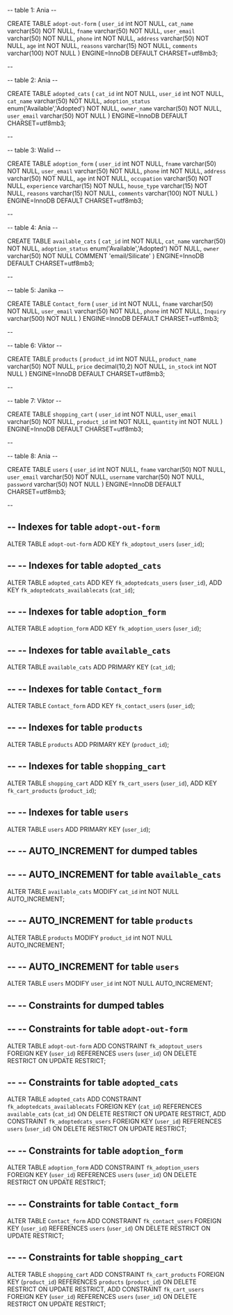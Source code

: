 -- table 1: Ania --


CREATE TABLE `adopt-out-form` (
  `user_id` int NOT NULL,
  `cat_name` varchar(50) NOT NULL,
  `fname` varchar(50) NOT NULL,
  `user_email` varchar(50) NOT NULL,
  `phone` int NOT NULL,
  `address` varchar(50) NOT NULL,
  `age` int NOT NULL,
  `reasons` varchar(15) NOT NULL,
  `comments` varchar(100) NOT NULL
) ENGINE=InnoDB DEFAULT CHARSET=utf8mb3;


--

-- table 2: Ania --

CREATE TABLE `adopted_cats` (
  `cat_id` int NOT NULL,
  `user_id` int NOT NULL,
  `cat_name` varchar(50) NOT NULL,
  `adoption_status` enum('Available','Adopted') NOT NULL,
  `owner_name` varchar(50) NOT NULL,
  `user_email` varchar(50) NOT NULL
) ENGINE=InnoDB DEFAULT CHARSET=utf8mb3;

--

-- table 3: Walid --

CREATE TABLE `adoption_form` (
  `user_id` int NOT NULL,
  `fname` varchar(50) NOT NULL,
  `user_email` varchar(50) NOT NULL,
  `phone` int NOT NULL,
  `address` varchar(50) NOT NULL,
  `age` int NOT NULL,
  `occupation` varchar(50) NOT NULL,
  `experience` varchar(15) NOT NULL,
  `house_type` varchar(15) NOT NULL,
  `reasons` varchar(15) NOT NULL,
  `comments` varchar(100) NOT NULL
) ENGINE=InnoDB DEFAULT CHARSET=utf8mb3;

--


-- table 4: Ania --

CREATE TABLE `available_cats` (
  `cat_id` int NOT NULL,
  `cat_name` varchar(50) NOT NULL,
  `adoption_status` enum('Available','Adopted') NOT NULL,
  `owner` varchar(50) NOT NULL COMMENT 'email/Silicate'
) ENGINE=InnoDB DEFAULT CHARSET=utf8mb3;

--


-- table 5: Janika --

CREATE TABLE `Contact_form` (
  `user_id` int NOT NULL,
  `fname` varchar(50) NOT NULL,
  `user_email` varchar(50) NOT NULL,
  `phone` int NOT NULL,
  `Inquiry` varchar(500) NOT NULL
) ENGINE=InnoDB DEFAULT CHARSET=utf8mb3;

--

-- table 6: Viktor --

CREATE TABLE `products` (
  `product_id` int NOT NULL,
  `product_name` varchar(50) NOT NULL,
  `price` decimal(10,2) NOT NULL,
  `in_stock` int NOT NULL
) ENGINE=InnoDB DEFAULT CHARSET=utf8mb3;

--

-- table 7: Viktor --

CREATE TABLE `shopping_cart` (
  `user_id` int NOT NULL,
  `user_email` varchar(50) NOT NULL,
  `product_id` int NOT NULL,
  `quantity` int NOT NULL
) ENGINE=InnoDB DEFAULT CHARSET=utf8mb3;

--

-- table 8: Ania --

CREATE TABLE `users` (
  `user_id` int NOT NULL,
  `fname` varchar(50) NOT NULL,
  `user_email` varchar(50) NOT NULL,
  `username` varchar(50) NOT NULL,
  `password` varchar(50) NOT NULL
) ENGINE=InnoDB DEFAULT CHARSET=utf8mb3;

--

-- Indexes for table `adopt-out-form`
--
ALTER TABLE `adopt-out-form`
  ADD KEY `fk_adoptout_users` (`user_id`);

--
-- Indexes for table `adopted_cats`
--
ALTER TABLE `adopted_cats`
  ADD KEY `fk_adoptedcats_users` (`user_id`),
  ADD KEY `fk_adoptedcats_availablecats` (`cat_id`);

--
-- Indexes for table `adoption_form`
--
ALTER TABLE `adoption_form`
  ADD KEY `fk_adoption_users` (`user_id`);

--
-- Indexes for table `available_cats`
--
ALTER TABLE `available_cats`
  ADD PRIMARY KEY (`cat_id`);

--
-- Indexes for table `Contact_form`
--
ALTER TABLE `Contact_form`
  ADD KEY `fk_contact_users` (`user_id`);

--
-- Indexes for table `products`
--
ALTER TABLE `products`
  ADD PRIMARY KEY (`product_id`);

--
-- Indexes for table `shopping_cart`
--
ALTER TABLE `shopping_cart`
  ADD KEY `fk_cart_users` (`user_id`),
  ADD KEY `fk_cart_products` (`product_id`);

--
-- Indexes for table `users`
--
ALTER TABLE `users`
  ADD PRIMARY KEY (`user_id`);

--
-- AUTO_INCREMENT for dumped tables
--

--
-- AUTO_INCREMENT for table `available_cats`
--
ALTER TABLE `available_cats`
  MODIFY `cat_id` int NOT NULL AUTO_INCREMENT;

--
-- AUTO_INCREMENT for table `products`
--
ALTER TABLE `products`
  MODIFY `product_id` int NOT NULL AUTO_INCREMENT;

--
-- AUTO_INCREMENT for table `users`
--
ALTER TABLE `users`
  MODIFY `user_id` int NOT NULL AUTO_INCREMENT;

--
-- Constraints for dumped tables
--

--
-- Constraints for table `adopt-out-form`
--
ALTER TABLE `adopt-out-form`
  ADD CONSTRAINT `fk_adoptout_users` FOREIGN KEY (`user_id`) REFERENCES `users` (`user_id`) ON DELETE RESTRICT ON UPDATE RESTRICT;

--
-- Constraints for table `adopted_cats`
--
ALTER TABLE `adopted_cats`
  ADD CONSTRAINT `fk_adoptedcats_availablecats` FOREIGN KEY (`cat_id`) REFERENCES `available_cats` (`cat_id`) ON DELETE RESTRICT ON UPDATE RESTRICT,
  ADD CONSTRAINT `fk_adoptedcats_users` FOREIGN KEY (`user_id`) REFERENCES `users` (`user_id`) ON DELETE RESTRICT ON UPDATE RESTRICT;

--
-- Constraints for table `adoption_form`
--
ALTER TABLE `adoption_form`
  ADD CONSTRAINT `fk_adoption_users` FOREIGN KEY (`user_id`) REFERENCES `users` (`user_id`) ON DELETE RESTRICT ON UPDATE RESTRICT;

--
-- Constraints for table `Contact_form`
--
ALTER TABLE `Contact_form`
  ADD CONSTRAINT `fk_contact_users` FOREIGN KEY (`user_id`) REFERENCES `users` (`user_id`) ON DELETE RESTRICT ON UPDATE RESTRICT;

--
-- Constraints for table `shopping_cart`
--
ALTER TABLE `shopping_cart`
  ADD CONSTRAINT `fk_cart_products` FOREIGN KEY (`product_id`) REFERENCES `products` (`product_id`) ON DELETE RESTRICT ON UPDATE RESTRICT,
  ADD CONSTRAINT `fk_cart_users` FOREIGN KEY (`user_id`) REFERENCES `users` (`user_id`) ON DELETE RESTRICT ON UPDATE RESTRICT;